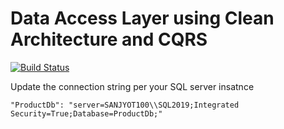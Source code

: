 # Data Access Layer using Clean Architecture and CQRS

[![Build Status](https://dev.azure.com/sanjyotagureddy/dotnetcore-data-ef-cqrs/_apis/build/status/sanjyotagureddy.dotnetcore-data-ef-cqrs?branchName=master)](https://dev.azure.com/sanjyotagureddy/dotnetcore-data-ef-cqrs/_build/latest?definitionId=23&branchName=master)

Update the connection string per your SQL server insatnce
```
"ProductDb": "server=SANJYOT100\\SQL2019;Integrated Security=True;Database=ProductDb;"
```
